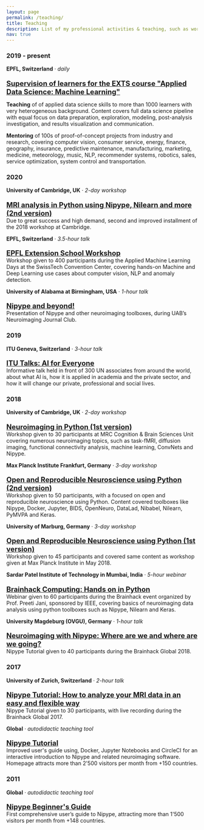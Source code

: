 ```yaml
---
layout: page
permalink: /teaching/
title: Teaching
description: List of my professional activities & teaching, such as workshops, talks and online tutorials.
nav: true
---
```


### 2019 - present

<p style="margin-bottom: 0"><b>EPFL, Switzerland</b> · <i>daily</i></p>
<p style="font-size:1.15rem; margin-bottom: 0"><b><a href="https://www.extensionschool.ch/applied-data-science-machine-learning">Supervision of learners for the EXTS course "Applied Data Science: Machine Learning"</a></b></p>

**Teaching** of of applied data science skills to more than 1000 learners with very heterogeneous background. Content covers full data science pipeline with equal focus on data preparation, exploration, modeling, post-analysis investigation, and results visualization and communication.

**Mentoring** of 100s of proof-of-concept projects from industry and research, covering computer vision, consumer service, energy, finance, geography, insurance, predictive maintenance, manufacturing, marketing, medicine, meteorology, music, NLP, recommender systems, robotics, sales, service optimization, system control and transportation.

### 2020

<p style="margin-bottom: 0"><b>University of Cambridge, UK</b> · <i>2-day workshop</i></p>
<p style="font-size:1.15rem; margin-bottom: 0"><b><a href="https://github.com/miykael/workshop_pybrain">MRI analysis in Python using Nipype, Nilearn and more (2nd version)</a></b></p>
Due to great success and high demand, second and improved installment of the 2018 workshop at Cambridge.

<p style="margin-bottom: 0"><b>EPFL, Switzerland</b> · <i>3.5-hour talk</i></p>
<p style="font-size:1.15rem; margin-bottom: 0"><b><a href="https://appliedmldays.org/events/amld-epfl-2020/workshops/epfl-extension-school-workshop-machine-learning-and-data-visualization">EPFL Extension School Workshop</a></b></p>
Workshop given to 400 participants during the Applied Machine Learning Days at the SwissTech Convention Center, covering hands-on Machine and Deep Learning use cases about computer vision, NLP and anomaly detection.

<p style="margin-bottom: 0"><b>University of Alabama at Birmingham, USA</b> · <i>1-hour talk</i></p>
<p style="font-size:1.15rem; margin-bottom: 0"><b><a href="https://github.com/miykael/journal_club_uab">Nipype and beyond!</a></b></p>
Presentation of Nipype and other neuroimaging toolboxes, during UAB’s Neuroimaging Journal Club.

### 2019

<p style="margin-bottom: 0"><b>ITU Geneva, Switzerland</b> · <i>3-hour talk</i></p>
<p style="font-size:1.15rem; margin-bottom: 0"><b><a href="https://www.itu.int/en/ITU-D/bdt-director/Pages/Speeches.aspx?ItemID=212 ">ITU Talks: AI for Everyone</a></b></p>
Informative talk held in front of 300 UN associates from around the world, about what AI is, how it is applied in academia and the private sector, and how it will change our private, professional and social lives.

### 2018

<p style="margin-bottom: 0"><b>University of Cambridge, UK</b> · <i>2-day workshop</i></p>
<p style="font-size:1.15rem; margin-bottom: 0"><b><a href="https://github.com/miykael/workshop_cambridge">Neuroimaging in Python (1st version)</a></b></p>
Workshop given to 30 participants at MRC Cognition & Brain Sciences Unit covering numerous neuroimaging topics, such as task-fMRI, diffusion imaging, functional connectivity analysis, machine learning, ConvNets and Nipype.

<p style="margin-bottom: 0"><b>Max Planck Institute Frankfurt, Germany</b> · <i>3-day workshop</i></p>
<p style="font-size:1.15rem; margin-bottom: 0"><b><a href="https://openreproneuro2018frankfurt.github.io">Open and Reproducible Neuroscience using Python (2nd version)</a></b></p>
Workshop given to 50 participants, with a focused on open and reproducible neuroscience using Python. Content covered toolboxes like Nipype, Docker, Jupyter, BIDS, OpenNeuro, DataLad, Nibabel, Nilearn, PyMVPA and Keras.

<p style="margin-bottom: 0"><b>University of Marburg, Germany</b> · <i>3-day workshop</i></p>
<p style="font-size:1.15rem; margin-bottom: 0"><b><a href="https://openreproneuro2018marburg.github.io">Open and Reproducible Neuroscience using Python (1st version)</a></b></p>
Workshop given to 45 participants and covered same content as workshop given at Max Planck Institute in May 2018.

<p style="margin-bottom: 0"><b>Sardar Patel Institute of Technology in Mumbai, India</b> · <i>5-hour webinar</i></p>
<p style="font-size:1.15rem; margin-bottom: 0"><b><a href="https://github.com/miykael/workshop_mumbai">Brainhack Computing: Hands on in Python</a></b></p>
Webinar given to 60 participants during the Brainhack event organized by Prof. Preeti Jani, sponsored by IEEE, covering basics of neuroimaging data analysis using python toolboxes such as Nipype, Nilearn and Keras.

<p style="margin-bottom: 0"><b>University Magdeburg (OVGU), Germany</b> · <i>1-hour talk</i></p>
<p style="font-size:1.15rem; margin-bottom: 0"><b><a href="https://brainhack.psychoinformatics.de">Neuroimaging with Nipype: Where are we and where are we going?</a></b></p>
Nipype Tutorial given to 40 participants during the Brainhack Global 2018.

### 2017

<p style="margin-bottom: 0"><b>University of Zurich, Switzerland</b> · <i>2-hour talk</i></p>
<p style="font-size:1.15rem; margin-bottom: 0"><b><a href="https://dynage.github.io/brainhack-zh">Nipype Tutorial: How to analyze your MRI data in an easy and flexible way</a></b></p>
Nipype Tutorial given to 30 participants, with live recording during the Brainhack Global 2017.

<p style="margin-bottom: 0"><b>Global</b> · <i>autodidactic teaching tool</i></p>
<p style="font-size:1.15rem; margin-bottom: 0"><b><a href="https://miykael.github.io/nipype_tutorial">Nipype Tutorial</a></b></p>
Improved user's guide using, Docker, Jupyter Notebooks and CircleCI for an interactive introduction to Nipype and related neuroimaging software. Homepage attracts more than 2'500 visitors per month from +150 countries.

### 2011

<p style="margin-bottom: 0"><b>Global</b> · <i>autodidactic teaching tool</i></p>
<p style="font-size:1.15rem; margin-bottom: 0"><b><a href="http://miykael.github.io/nipype-beginner-s-guide">Nipype Beginner's Guide</a></b></p>
First comprehensive user’s guide to Nipype, attracting more than 1'500 visitors per month from +148 countries.

